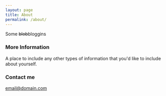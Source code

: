 ```yaml
---
layout: page
title: About
permalink: /about/
---
```


Some ~~blob~~bloggins

### More Information

A place to include any other types of information that you'd like to include about yourself.

### Contact me

[email@domain.com](mailto:email@domain.com)